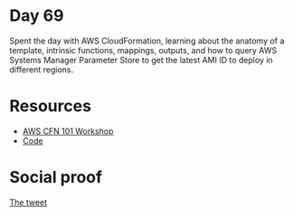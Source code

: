 # Day 69

Spent the day with AWS CloudFormation, learning about the anatomy of a template, intrinsic functions, mappings, outputs, and how to query AWS Systems Manager Parameter Store to get the latest AMI ID to deploy in different regions.

# Resources

- [AWS CFN 101 Workshop](https://cfn101.sa.engineering/)
- [Code](https://github.com/aws-samples/cfn101-workshop)

# Social proof

[The tweet](https://twitter.com/jennapederson/status/1357818253737930753?s=20)
